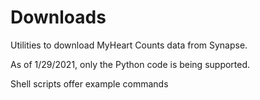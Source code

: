 # Downloads
Utilities to download MyHeart Counts data from Synapse. 

As of 1/29/2021, only the Python code is being supported.

Shell scripts offer example commands
